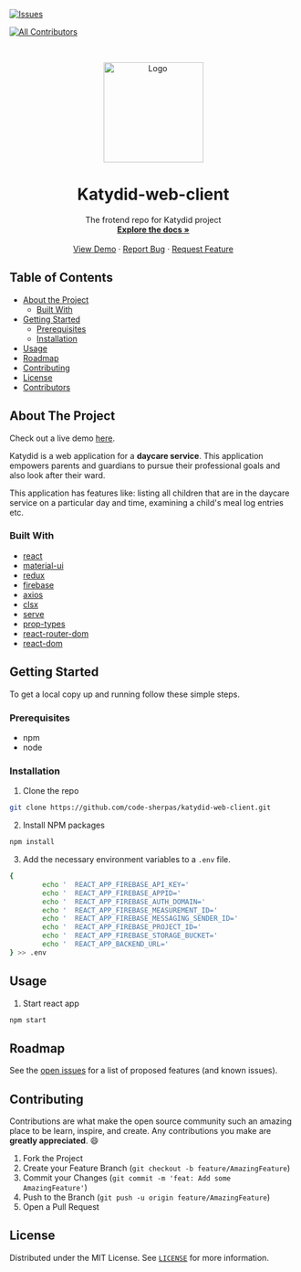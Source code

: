 [![Issues][issues-shield]][issues-url]
<!-- ALL-CONTRIBUTORS-BADGE:START - Do not remove or modify this section -->
[![All Contributors](https://img.shields.io/badge/all_contributors-0-orange.svg?style=flat-square)](#contributors-)
<!-- ALL-CONTRIBUTORS-BADGE:END -->

<!-- PROJECT LOGO -->
<br />
<p align="center">
  <a href="https://katydid-app.herokuapp.com">
    <img src="/static/brand/logo_single.svg" alt="Logo" width="175">
  </a>

  <h1 align="center">Katydid-web-client</h1>

  <p align="center">
    The frotend repo for Katydid project
    <br />
    <a href="https://github.com/code-sherpas/katydid-web-client"><strong>Explore the docs »</strong></a>
    <br />
    <br />
    <a href="https://github.com/code-sherpas/katydid-web-client">View Demo</a>
    ·
    <a href="https://github.com/code-sherpas/katydid-web-client/issues">Report Bug</a>
    ·
    <a href="https://github.com/code-sherpas/katydid-web-client/issues">Request Feature</a>
  </p>
</p>



<!-- TABLE OF CONTENTS -->
## Table of Contents

* [About the Project](#about-the-project)
  * [Built With](#built-with)
* [Getting Started](#getting-started)
  * [Prerequisites](#prerequisites)
  * [Installation](#installation)
* [Usage](#usage)
* [Roadmap](#roadmap)
* [Contributing](#contributing)
* [License](#license)
* [Contributors](#contributors-)



<!-- ABOUT THE PROJECT -->
## About The Project

<p align="center">
  <a href="https://katydid-app.herokuapp.com">
  </a>
</p>

Check out a live demo [here](https://katydid-app.herokuapp.com).

Katydid is a web application for a **daycare service**. This application empowers parents and guardians to pursue their professional goals and also look after their ward. 

This application has features like: listing all children that are in the daycare service on a particular day and time, examining a child's meal log entries etc. 

### Built With

* [react](https://reactjs.org)
* [material-ui](https://www.npmjs.com/package/@material-ui/core)
* [redux](https://www.npmjs.com/package/redux)
* [firebase](https://www.npmjs.com/package/firebase)
* [axios](https://www.npmjs.com/package/axios)
* [clsx](https://www.npmjs.com/package/clsx)
* [serve](https://www.npmjs.com/package/serve)
* [prop-types](https://www.npmjs.com/package/prop-types)
* [react-router-dom](https://www.npmjs.com/package/react-router-dom)
* [react-dom](https://www.npmjs.com/package/react-dom)

<!-- GETTING STARTED -->
## Getting Started

To get a local copy up and running follow these simple steps.

### Prerequisites

* npm
* node

### Installation
 
1. Clone the repo
```sh
git clone https://github.com/code-sherpas/katydid-web-client.git
```
2. Install NPM packages
```sh
npm install
```
3. Add the necessary environment variables to a `.env` file.
```sh
{
        echo '  REACT_APP_FIREBASE_API_KEY='
        echo '  REACT_APP_FIREBASE_APPID='
        echo '  REACT_APP_FIREBASE_AUTH_DOMAIN='
        echo '  REACT_APP_FIREBASE_MEASUREMENT_ID='
        echo '  REACT_APP_FIREBASE_MESSAGING_SENDER_ID='
        echo '  REACT_APP_FIREBASE_PROJECT_ID='  
        echo '  REACT_APP_FIREBASE_STORAGE_BUCKET='
        echo '  REACT_APP_BACKEND_URL='
} >> .env
```



<!-- USAGE EXAMPLES -->
## Usage

1. Start react app

```sh
npm start
```



<!-- ROADMAP -->
## Roadmap

See the [open issues](https://github.com/code-sherpas/katydid-web-client/issues) for a list of proposed features (and known issues).



<!-- CONTRIBUTING -->
## Contributing

Contributions are what make the open source community such an amazing place to be learn, inspire, and create. Any contributions you make are **greatly appreciated**.  :smile:

1. Fork the Project
2. Create your Feature Branch (`git checkout -b feature/AmazingFeature`)
3. Commit your Changes (`git commit -m 'feat: Add some AmazingFeature'`)
4. Push to the Branch (`git push -u origin feature/AmazingFeature`)
5. Open a Pull Request

<!-- LICENSE -->
## License

Distributed under the MIT License. See [`LICENSE`](./LICENSE) for more information.




<!-- MARKDOWN LINKS & IMAGES -->
<!-- https://www.markdownguide.org/basic-syntax/#reference-style-links -->
[issues-shield]: https://img.shields.io/github/code-sherpas/katydid-web-client/issues/?style=flat-square
[issues-url]: https://github.com/code-sherpas/katydid-web-client/issues
